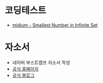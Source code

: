 # 코딩테스트
- [midium - Smallest Number in Infinite Set](https://leetcode.com/problems/smallest-number-in-infinite-set/)

# 자소서
- 네이버 부스트캠프 자소서 작성
- [공식 홈페이지](https://boostcamp.connect.or.kr/)
- [공식 블로그](https://blog.naver.com/boostcamp_official)